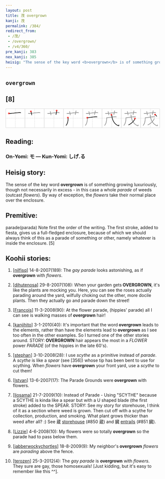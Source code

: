 ```yaml
---
layout: post
title: 茂 overgrown
kanji: 茂
permalink: /384/
redirect_from:
 - /茂/
 - /overgrown/
 - /v4/360/
pre_kanji: 383
nex_kanji: 385
heisig: "The sense of the key word <b>overgrown</b> is of something growing luxuriously, though not necessarily in excess - in this case a whole <i>parade</i> of weeds (outcast&nbsp;<i>flowers</i>). By way of exception, the <i>flowers</i> take their normal place over the enclosure. parade(parada) Note first the order of the writing. The first stroke, added to fiesta, gives us a full-fledged enclosure, because of which we should always think of this as a parade of something or other, namely whatever is inside the enclosure. [5]"
---
```


## `overgrown`

## [8]

<div class="stroke"><img src="../images/E88C82.png" /></div>

## Reading:

### On-Yomi: モ &mdash; Kun-Yomi: しげ.る

## Heisig story:

The sense of the key word <b>overgrown</b> is of something growing luxuriously, though not necessarily in excess - in this case a whole <i>parade</i> of weeds (outcast&nbsp;<i>flowers</i>). By way of exception, the <i>flowers</i> take their normal place over the enclosure.

## Premitive:

parade(parada) Note first the order of the writing. The first stroke, added to fiesta, gives us a full-fledged enclosure, because of which we should always think of this as a parade of something or other, namely whatever is inside the enclosure. [5]

## Koohii stories:

1) [<a href="http://kanji.koohii.com/profile/nilfisq">nilfisq</a>] 14-8-2007(189): The <em>gay parade</em> looks astonishing, as if<strong> overgrown</strong> with <em>flowers</em>.

2) [<a href="http://kanji.koohii.com/profile/dihutenosa">dihutenosa</a>] 29-8-2007(108): When your garden gets<strong> OVERGROWN</strong>, it&#039;s like the plants are mocking you. Here, you can see the roses actually parading around the yard, wilfully choking out the other, more docile plants. Then they actually go and parade down the street!

3) [<a href="http://kanji.koohii.com/profile/Francois">Francois</a>] 11-3-2008(90): At the flower parade, (hippies&#039; parade) all I can see is walking masses of<strong> overgrown</strong> hair!

4) [<a href="http://kanji.koohii.com/profile/kanjihito">kanjihito</a>] 3-1-2010(40): It&#039;s important that the word<strong> overgrown</strong> leads to the elements, rather than have the elements lead to<strong> overgrown</strong> as I see too often in the other examples. So I turned one of the other stories around. STORY:<strong> OVERGROWN</strong> hair appears the most in a <em>FLOWER</em> power <em>PARADE</em> (of the hippies in the late 60&#039;s).

5) [<a href="http://kanji.koohii.com/profile/stephan">stephan</a>] 3-10-2008(28): I use <em>scythe</em> as a primitive instead of <em>parade</em>. A <em>scythe</em> is like a <em>spear</em> (see [356]) whose tip has been bent to use for scything. When <em>flowers</em> have<strong> overgrown</strong> your front yard, use a <em>scythe</em> to cut them!

6) [<a href="http://kanji.koohii.com/profile/Istvan">Istvan</a>] 13-6-2007(17): The Parade Grounds were<strong> overgrown</strong> with flowers.

7) [<a href="http://kanji.koohii.com/profile/liosama">liosama</a>] 21-7-2009(10): Instead of Parade - Using &quot;SCYTHE&quot; because a SCYTHE is kinda like a spear but with a U shaped blade (the first stroke) added to the SPEAR. STORY: See my story for storehouse, I think of it as a section where weed is grown. Then cut off with a scythe for collection, production, and smoking. What plant grows thicker than weed after all? :) See 蔵 <a href="../v4/850">storehouse</a> (#850 蔵) and 臓 <a href="../v4/851">entrails</a> (#851 臓).

8) [<a href="http://kanji.koohii.com/profile/Lizzie">Lizzie</a>] 4-6-2008(10): My flowers were so totally<strong> overgrown</strong> so the parade had to pass below them.

9) [<a href="http://kanji.koohii.com/profile/jabberwockychortles">jabberwockychortles</a>] 18-8-2009(9): My neighbor&#039;s<strong> overgrown</strong> <em>flowers</em> are <em>parading</em> above the fence.

10) [<a href="http://kanji.koohii.com/profile/terozen">terozen</a>] 25-3-2012(4): The <em>gay parade</em> is <strong>overgrown</strong> with <em>flowers</em>. They sure are gay, those homosexuals! [Just kidding, but it&#039;s easy to remember like this ^^].
